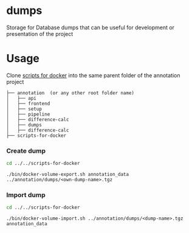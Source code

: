 # dumps
Storage for Database dumps that can be useful for development or presentation of the project

# Usage
Clone [scripts for docker](https://github.com/rimelek/scripts-for-docker) into the same parent folder of the annotation project

```
├── annotation  (or any other root folder name)
│   ├── api
│   ├── frontend
│   ├── setup
│   ├── pipeline
│   ├── difference-calc
│   ├── dumps
│   ├── difference-calc
├── scripts-for-docker
  ```

### Create dump
```bash
cd ../../scripts-for-docker
```

```
./bin/docker-volume-export.sh annotation_data ../annotation/dumps/<own-dump-name>.tgz
```

### Import dump
```bash
cd ../../scripts-for-docker
```

```
./bin/docker-volume-import.sh ../annotation/dumps/<dump-name>.tgz annotation_data
```
